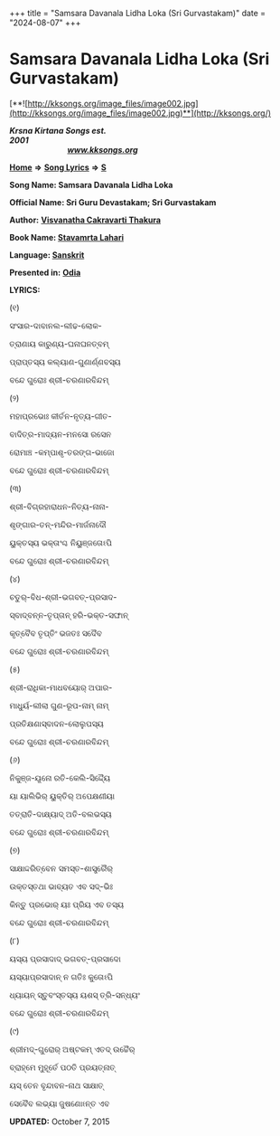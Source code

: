 +++
title = "Samsara Davanala Lidha Loka (Sri Gurvastakam)"
date = "2024-08-07"
+++

# Samsara Davanala Lidha Loka (Sri Gurvastakam)
[**![http://kksongs.org/image_files/image002.jpg](http://kksongs.org/image_files/image002.jpg)**](http://kksongs.org/)

**_Krsna Kirtana Songs est. 2001_**                                                                                                                                                 **_www.kksongs.org_**

[**Home**](http://kksongs.org/) **⇒** [**Song Lyrics**](http://kksongs.org/lyrics.html) **⇒** [**S**](http://kksongs.org/songs/song_s.html)

**Song Name: Samsara Davanala Lidha Loka**

**Official Name: Sri Guru Devastakam; Sri Gurvastakam**

**Author:** [**Visvanatha Cakravarti Thakura**](http://kksongs.org/authors/list/vct.html)

**Book Name: [Stavamrta Lahari](http://kksongs.org/authors/literature/stavamrta_lahari.html)**

**Language: [Sanskrit](http://kksongs.org/language/list/sanskrit.html)**

**Presented in:** [**Odia**](http://kksongs.org/unicode/odia.html) 

**LYRICS:**

(୧)

ସଂସାର\-ଦାବାନଲ\-ଲୀଢ\-ଲୋକ\-

ତ୍ରାଣାୟ କାରୁଣ୍ୟ\-ଘନାଘନତ୍ବମ୍

ପ୍ରାପ୍ତସ୍ୟ କଲ୍ୟାଣ\-ଗୁଣାର୍ଣ୍ଣବସ୍ୟ

ବନ୍ଦେ ଗୁରୋଃ ଶ୍ରୀ\-ଚରଣାରବିନ୍ଦମ୍

(୨)

ମହାପ୍ରଭୋଃ କୀର୍ତନ\-ନୃତ୍ୟ\-ଗୀତ\-

ବାଦିତ୍ର\-ମାଦ୍ୟନ\-ମନସୋ ରସେନ

ରୋମାଞ୍ଚ -କମ୍ପାଶୃ\-ତରଙ୍ଗ\-ଭାଜୋ

ବନ୍ଦେ ଗୁରୋଃ ଶ୍ରୀ\-ଚରଣାରବିନ୍ଦମ୍

(୩)

ଶ୍ରୀ\-ବିଗ୍ରହାରାଧନ\-ନିତ୍ୟ\-ନାନା\-

ଶୃଙ୍ଗାର\-ତନ୍\-ମନ୍ଦିର\-ମାର୍ଜନାଦୌ

ୟୁକ୍ତସ୍ୟ ଭକ୍ତାଂଶ୍ଚ ନିୟୁଞ୍ଜତୋଽପି

ବନ୍ଦେ ଗୁରୋଃ ଶ୍ରୀ\-ଚରଣାରବିନ୍ଦମ୍

(୪)

ଚତୁର୍\-ବିଧ\-ଶ୍ରୀ\-ଭଗବତ୍\-ପ୍ରସାଦ\-

ସ୍ବାଦ୍ବନ୍ନ\-ତୃପ୍ତାନ୍ ହରି\-ଭକ୍ତ\-ସଙ୍ଘାନ୍

କୃତ୍ବୈବ ତୃପ୍ତିଂ ଭଜତଃ ସଦୈବ

ବନ୍ଦେ ଗୁରୋଃ ଶ୍ରୀ\-ଚରଣାରବିନ୍ଦମ୍

(୫)

ଶ୍ରୀ\-ରାଧିକା\-ମାଧବୟୋର୍ ଅପାର\-

ମାଧୁର୍ୟ\-ଲୀଲା ଗୁଣ\-ରୂପ\-ନାମ୍ ନାମ୍

ପ୍ରତିକ୍ଷଣାସ୍ବାଦନ\-ଲୋଲୁପସ୍ୟ

ବନ୍ଦେ ଗୁରୋଃ ଶ୍ରୀ\-ଚରଣାରବିନ୍ଦମ୍

(୬)

ନିକୁଞ୍ଜ\-ୟୂନୋ ରତି\-କେଲି\-ସିଦ୍ଦ୍ୟୈ

ୟା ୟାଲିଭିର୍ ୟୁକ୍ତିର୍ ଅପେକ୍ଷଣୀୟା

ତତ୍ରାତି\-ଦାକ୍ଷ୍ୟାଦ୍ ଅତି\-ବଲଭସ୍ୟ

ବନ୍ଦେ ଗୁରୋଃ ଶ୍ରୀ\-ଚରଣାରବିନ୍ଦମ୍

(୭)

ସାକ୍ଷାଦ୍ଦରିତ୍ବେନ ସମସ୍ତ\-ଶାସ୍ତ୍ରୈର୍

ଉକ୍ତସ୍ତଥା ଭାବ୍ୟତ ଏବ ସଦ୍\-ଭିଃ

କିନ୍ତୁ ପ୍ରଭୋର୍ ୟଃ ପ୍ରିୟ ଏବ ତସ୍ୟ

ବନ୍ଦେ ଗୁରୋଃ ଶ୍ରୀ\-ଚରଣାରବିନ୍ଦମ୍

(୮)

ୟସ୍ୟ ପ୍ରସାଦାଦ୍ ଭଗବତ୍\-ପ୍ରସାଦୋ

ୟସ୍ୟାପ୍ରସାଦାନ୍ ନ ଗତିଃ କୁତୋଽପି

ଧ୍ୟାୟନ୍ ସ୍ତୁବଂସ୍ତସ୍ୟ ୟଶସ୍ ତ୍ରି\-ସନ୍ଧ୍ୟଂ

ବନ୍ଦେ ଗୁରୋଃ ଶ୍ରୀ\-ଚରଣାରବିନ୍ଦମ୍

(୯)

ଶ୍ରୀମଦ୍\-ଗୁରୋର୍ ଅଷ୍ଟକମ୍ ଏତଦ୍ ଉଚ୍ଚୈର୍

ବ୍ରାହ୍ମେ ମୁହୂର୍ତେ ପଠତି ପ୍ରୟତ୍ନାତ୍

ୟସ୍ ତେନ ବୃନ୍ଦାବନ\-ନାଥ ସାକ୍ଷାତ୍

ସେବୈବ ଲଭ୍ୟା ଜୁଷଣୋଽନ୍ତ ଏବ

**UPDATED:** October 7, 2015